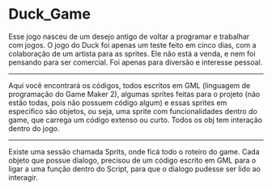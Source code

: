 # Duck_Game

Esse jogo nasceu de um desejo antigo de voltar a programar e trabalhar com jogos. O jogo do Duck foi apenas um teste feito em cinco dias, com a colaboração de um artista para as sprites. Ele não está a venda, e nem foi pensando para ser comercial. Foi apenas para diversão e interesse pessoal.

-------------------------------
Aqui você encontrará os códigos, todos escritos em GML (linguagem de programação do Game Maker 2), algumas sprites feitas para o projeto (não estão todas, pois não possuem código algum) e essas sprites em especifico são objetos, ou seja, uma sprite com funcionalidades dentro do game, que carrega um código extenso ou curto. Todos os obj tem interação dentro do jogo.

---------------------------
Existe uma sessão chamada Sprits, onde ficá todo o roteiro do game. Cada objeto que possue dialogo, precisou de um código escrito em GML para o ligar a uma função dentro do Script, para que o dialogo pudesse ser lido ao interagir.
